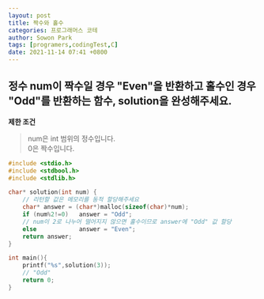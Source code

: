 ```yaml
---
layout: post
title: 짝수와 홀수
categories: 프로그래머스 코테
author: Sowon Park
tags: [programers,codingTest,C]
date: 2021-11-14 07:41 +0800
---
```

## 정수 num이 짝수일 경우 "Even"을 반환하고 홀수인 경우 "Odd"를 반환하는 함수, solution을 완성해주세요.
**제한 조건**
> num은 int 범위의 정수입니다.  
> 0은 짝수입니다.  

```c
#include <stdio.h>
#include <stdbool.h>
#include <stdlib.h>

char* solution(int num) {
    // 리턴할 값은 메모리를 동적 할당해주세요
    char* answer = (char*)malloc(sizeof(char)*num);
    if (num%2!=0)   answer = "Odd"; 
    // num이 2로 나누어 떨어지지 않으면 홀수이므로 answer에 "Odd" 값 할당
    else            answer = "Even";
    return answer;
}

int main(){
    printf("%s",solution(3));
    // "Odd"
    return 0;
}
```

